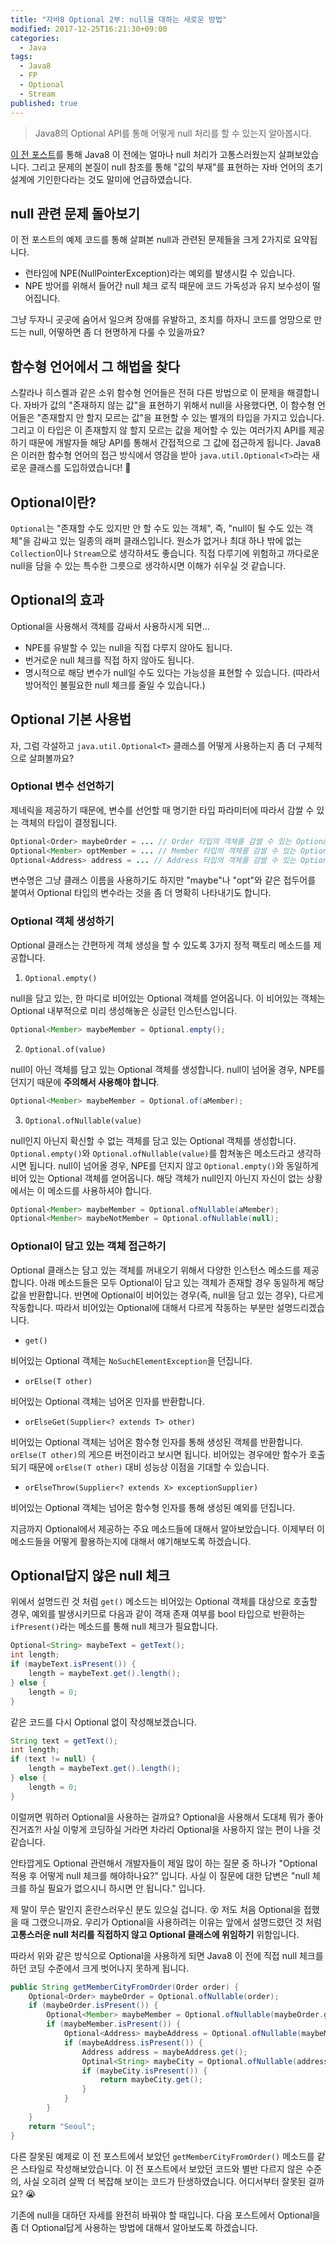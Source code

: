 ```yaml
---
title: "자바8 Optional 2부: null을 대하는 새로운 방법"
modified: 2017-12-25T16:21:30+09:00
categories: 
  - Java
tags:
  - Java8
  - FP
  - Optional
  - Stream
published: true
---
```


> Java8의 Optional API를 통해 어떻게 null 처리를 할 수 있는지 알아봅시다.

[이 전 포스트](/java/java8-optional-before/)를 통해 Java8 이 전에는 얼마나 null 처리가 고통스러웠는지 살펴보았습니다.
그리고 문제의 본질이 null 참조를 통해 "값의 부재"를 표현하는 자바 언어의 초기 설계에 기인한다라는 것도 말미에 언급하였습니다.


## null 관련 문제 돌아보기

이 전 포스트의 예제 코드를 통해 살펴본 null과 관련된 문제들을 크게 2가지로 요약됩니다.

- 런타임에 NPE(NullPointerException)라는 예외를 발생시킬 수 있습니다.
- NPE 방어를 위해서 들어간 null 체크 로직 때문에 코드 가독성과 유지 보수성이 떨어집니다.

그냥 두자니 곳곳에 숨어서 일으켜 장애를 유발하고, 조치를 하자니 코드를 엉망으로 만드는 null, 어떻하면 좀 더 현명하게 다룰 수 있을까요?


## 함수형 언어에서 그 해법을 찾다

스칼라나 히스켈과 같은 소위 함수형 언어들은 전혀 다른 방법으로 이 문제을 해결합니다.
자바가 값의 "존재하지 않는 값"을 표현하기 위해서 null을 사용했다면, 이 함수형 언어들은 "존재할지 안 할지 모르는 값"을 표현할 수 있는 별개의 타입을 가지고 있습니다.
그리고 이 타입은 이 존재할지 않 할지 모르는 값을 제어할 수 있는 여러가지 API를 제공하기 때문에 개발자들 해당 API를 통해서 간접적으로 그 값에 접근하게 됩니다.
Java8은 이러한 함수형 언어의 접근 방식에서 영감을 받아 `java.util.Optional<T>`라는 새로운 클래스를 도입하였습니다! :tada:


## Optional이란?

`Optional`는 "존재할 수도 있지만 안 할 수도 있는 객체", 즉, "null이 될 수도 있는 객체"을 감싸고 있는 일종의 래퍼 클래스입니다.
원소가 없거나 최대 하나 밖에 없는 `Collection`이나 `Stream`으로 생각하셔도 좋습니다.
직접 다루기에 위험하고 까다로운 null을 담을 수 있는 특수한 그릇으로 생각하시면 이해가 쉬우실 것 같습니다.

## Optional의 효과

Optional을 사용해서 객체를 감싸서 사용하시게 되면...

- NPE를 유발할 수 있는 null을 직접 다루지 않아도 됩니다.
- 번거로운 null 체크를 직접 하지 않아도 됩니다.
- 명시적으로 해당 변수가 null일 수도 있다는 가능성을 표현할 수 있습니다. (따라서 방어적인 불필요한 null 체크를 줄일 수 있습니다.)

## Optional 기본 사용법

자, 그럼 각설하고 `java.util.Optional<T>` 클래스를 어떻게 사용하는지 좀 더 구체적으로 살펴볼까요?


### Optional 변수 선언하기

제네릭을 제공하기 때문에, 변수를 선언할 때 명기한 타입 파라미터에 따라서 감쌀 수 있는 객체의 타입이 결정됩니다.

```java
Optional<Order> maybeOrder = ... // Order 타입의 객체를 감쌀 수 있는 Optional 타입의 변수
Optional<Member> optMember = ... // Member 타입의 객체를 감쌀 수 있는 Optional 타입의 변수
Optional<Address> address = ... // Address 타입의 객체를 감쌀 수 있는 Optional 타입의 변수
```

변수명은 그냥 클래스 이름을 사용하기도 하지만 "maybe"나 "opt"와 같은 접두어를 붙여서 Optional 타입의 변수라는 것을 좀 더 명확히 나타내기도 합니다.


### Optional 객체 생성하기

Optional 클래스는 간편하게 객체 생성을 할 수 있도록 3가지 정적 팩토리 메소드를 제공합니다.

1. `Optional.empty()`

null을 담고 있는, 한 마디로 비어있는 Optional 객체를 얻어옵니다.
이 비어있는 객체는 Optional 내부적으로 미리 생성해놓은 싱글턴 인스턴스입니다.

```java
Optional<Member> maybeMember = Optional.empty();
```

2. `Optional.of(value)`

null이 아닌 객체를 담고 있는 Optional 객체를 생성합니다.
null이 넘어올 경우, NPE를 던지기 때문에 **주의해서 사용해야 합니다**.

```java
Optional<Member> maybeMember = Optional.of(aMember);
```

3. `Optional.ofNullable(value)`

null인지 아닌지 확신할 수 없는 객체를 담고 있는 Optional 객체를 생성합니다.
`Optional.empty()`와 `Optional.ofNullable(value)`를 합쳐놓은 메소드라고 생각하시면 됩니다.
null이 넘어올 경우, NPE를 던지지 않고 `Optional.empty()`와 동일하게 비어 있는 Optional 객체를 얻어옵니다.
해당 객체가 null인지 아닌지 자신이 없는 상황에서는 이 메소드를 사용하셔야 합니다.

```java
Optional<Member> maybeMember = Optional.ofNullable(aMember);
Optional<Member> maybeNotMember = Optional.ofNullable(null);
```


### Optional이 담고 있는 객체 접근하기

Optional 클래스는 담고 있는 객체를 꺼내오기 위해서 다양한 인스턴스 메소드를 제공합니다.
아래 메소드들은 모두 Optional이 담고 있는 객체가 존재할 경우 동일하게 해당 값을 반환합니다.
반면에 Optional이 비어있는 경우(즉, null을 담고 있는 경우), 다르게 작동합니다.
따라서 비어있는 Optional에 대해서 다르게 작동하는 부분만 설명드리겠습니다.

- `get()`

비어있는 Optional 객체는 `NoSuchElementException`을 던집니다.

- `orElse(T other)`

비어있는 Optional 객체는 넘어온 인자를 반환합니다.

- `orElseGet(Supplier<? extends T> other)`

비어있는 Optional 객체는 넘어온 함수형 인자를 통해 생성된 객체를 반환합니다. 
`orElse(T other)`의 게으른 버전이라고 보시면 됩니다. 
비어있는 경우에만 함수가 호출되기 때문에 `orElse(T other)` 대비 성능상 이점을 기대할 수 있습니다.

- `orElseThrow(Supplier<? extends X> exceptionSupplier)`

비어있는 Optional 객체는 넘어온 함수형 인자를 통해 생성된 예외를 던집니다.

지금까지 Optional에서 제공하는 주요 메소드들에 대해서 알아보았습니다.
이제부터 이 메소드들을 어떻게 활용하는지에 대해서 얘기해보도록 하겠습니다.


## Optional답지 않은 null 체크 

위에서 설명드린 것 처럼 `get()` 메소드는 비어있는 Optional 객체를 대상으로 호출할 경우, 예외를 발생시키므로 다음과 같이 객재 존재 여부를 bool 타입으로 반환하는 `ifPresent()`라는 메소드를 통해 null 체크가 필요합니다.

```java
Optional<String> maybeText = getText();
int length;
if (maybeText.isPresent()) {
	length = maybeText.get().length();
} else {
	length = 0;
}
```

같은 코드를 다시 Optional 없이 작성해보겠습니다.

```java
String text = getText();
int length;
if (text != null) {
	length = maybeText.get().length();
} else {
	length = 0;
}
```

이럴꺼면 뭐하러 Optional을 사용하는 걸까요? Optional을 사용해서 도대체 뭐가 좋아진거죠?! 
사실 이렇게 코딩하실 거라면 차라리 Optional을 사용하지 않는 편이 나을 것 같습니다.

안타깝게도 Optional 관련해서 개발자들이 제일 많이 하는 질문 중 하나가 "Optional 적용 후 어떻게 null 체크를 해야하나요?" 입니다.
사실 이 질문에 대한 답변은 "null 체크를 하실 필요가 없으시니 하시면 안 됩니다." 입니다.

제 말이 무슨 말인지 혼란스러우신 분도 있으실 겁니다. :dizzy_face: 저도 처음 Optional을 접했을 때 그랬으니까요.
우리가 Optional을 사용하려는 이유는 앞에서 설명드렸던 것 처럼 **고통스러운 null 처리를 직접하지 않고 Optional 클래스에 위임하기** 위함입니다.

따라서 위와 같은 방식으로 Optional을 사용하게 되면 Java8 이 전에 직접 null 체크를 하던 코딩 수준에서 크게 벗어나지 못하게 됩니다.

```java
public String getMemberCityFromOrder(Order order) {
	Optional<Order> maybeOrder = Optional.ofNullable(order);
	if (maybeOrder.isPresent()) {
		Optional<Member> maybeMember = Optional.ofNullable(maybeOrder.get());
		if (maybeMember.isPresent()) {
			Optional<Address> maybeAddress = Optional.ofNullable(maybeMember.get());
			if (maybeAddress.isPresent()) {
				Address address = maybeAddress.get();
				Optinal<String> maybeCity = Optional.ofNullable(address.getCity());
				if (maybeCity.isPresent()) {
					return maybeCity.get();
				}
			}
		}
	}
	return "Seoul";
}
```

다른 잘못된 예제로 이 전 포스트에서 보았던 `getMemberCityFromOrder()` 메소드를 같은 스타일로 작성해보았습니다.
이 전 포스트에서 보았던 코드와 별반 다르지 않은 수준의, 사실 오히려 살짝 더 복잡해 보이는 코드가 탄생하였습니다.
어디서부터 잘못된 걸까요? :sob:

기존에 null을 대하던 자세를 완전히 바꿔야 할 때입니다.
다음 포스트에서 Optional을 좀 더 Optional답게 사용하는 방법에 대해서 알아보도록 하겠습니다.
